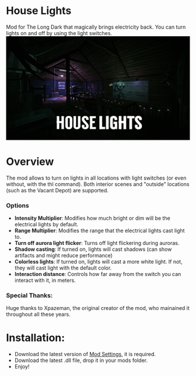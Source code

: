 # House Lights
Mod for The Long Dark that magically brings electricity back. You can turn lights on and off by using the light switches.
![Thumbnail](https://raw.githubusercontent.com/DemonBunnyBon/ModListJson/refs/heads/main/THUMB_HL.jpg)
# Overview

The mod allows to turn on lights in all locations with light switches (or even without, with the thl command). Both interior scenes and "outside" locations (such as the Vacant Depot) are supported. 

### Options
+ **Intensity Multiplier**: Modifies how much bright or dim will be the electrical lights by default.
+ **Range Multiplier**: Modifies the range that the electrical lights cast light to.
+ **Turn off aurora light flicker**: Turns off light flickering during auroras.
+ **Shadow casting**: If turned on, lights will cast shadows (can show artifacts and might reduce performance)
+ **Colorless lights**: If turned on, lights will cast a more white light. If not, they will cast light with the default color.
+ **Interaction distance**: Controls how far away from the switch you can interact with it, in meters.

### Special Thanks:
Huge thanks to Xpazeman, the original creator of the mod, who mainained it throughout all these years.

# Installation:

- Download the latest version of [Mod Settings](https://github.com/DigitalzombieTLD/ModSettings/releases), it is required.
- Download the latest .dll file, drop it in your mods folder.
- Enjoy!




